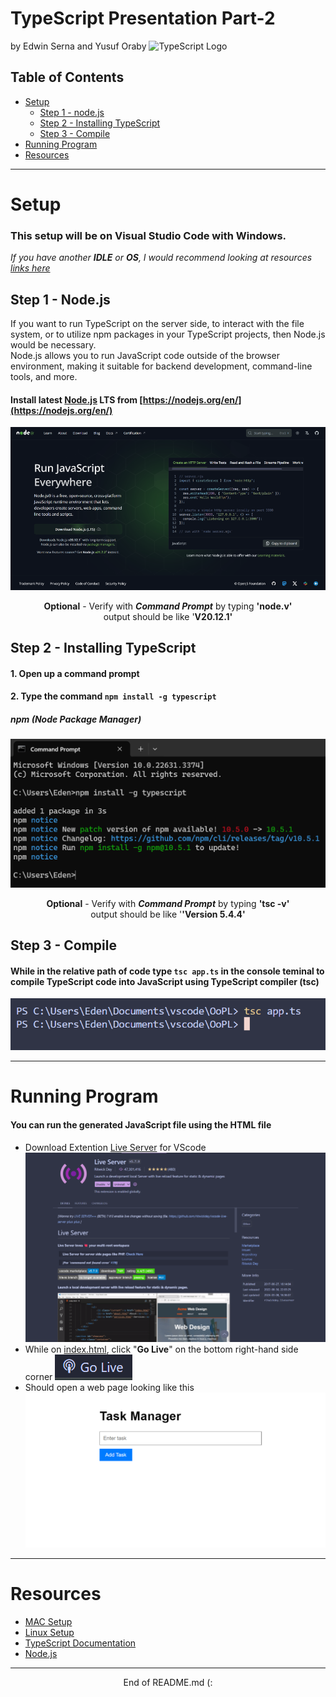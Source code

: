 # TypeScript Presentation Part-2
by Edwin Serna and Yusuf Oraby
<img src="https://miro.medium.com/v2/resize:fit:1358/1*moJeTvW97yShLB7URRj5Kg.png" alt="TypeScript Logo" width="500px"></img>
## Table of Contents
- [Setup](#setup)
    - [Step 1 - node.js](#step-1---nodejs)
    - [Step 2 - Installing TypeScript](#step-2---installing-typescript)
    - [Step 3 - Compile](#step-3---compile)
- [Running Program](#running-program)
- [Resources](#resources)

---

# Setup
### This setup will be on **Visual Studio Code** with **Windows**.<br>
*If you have another **IDLE** or **OS**, I would recommend looking at resources [links here](#resources)*

## Step 1 - Node.js
If you want to run TypeScript on the server side, to interact with the file system, or to utilize npm packages in your TypeScript projects, then Node.js would be necessary.<br>
Node.js allows you to run JavaScript code outside of the browser environment, making it suitable for backend development, command-line tools, and more.
#### Install latest [Node.js](https://nodejs.org/en/) LTS from [https://nodejs.org/en/](https://nodejs.org/en/)

![Node.js Screenshot](images\Nodejs.png)

<div align="center"> <b>Optional</b> - Verify with <b><i>Command Prompt</i></b> by typing <b>'node.v'</b><br>output should be like '<b>V20.12.1'</b></div>


## Step 2 - Installing TypeScript
#### 1. Open up a **command prompt**
#### 2. Type the command ```npm install -g typescript```
##### npm (Node Package Manager)
![command prompt](images\cmd_TypeScript_Install.png)
<div align="center"> <b>Optional</b> - Verify with <b><i>Command Prompt</i></b> by typing <b>'tsc -v'</b><br>output should be like '<b>'Version 5.4.4'</b></div>

## Step 3 - Compile
#### While in the relative path of code type ```tsc app.ts``` in the console teminal to compile TypeScript code into JavaScript using TypeScript compiler (tsc)
![compile](images\Compile_TypeScipt.png)

---

# Running Program
#### You can run the generated JavaScript file using the HTML file
- Download Extention [Live Server](https://marketplace.visualstudio.com/items?itemName=ritwickdey.LiveServer) for VScode ![liveserver](images\LiveServer.png)
- While on [index.html](index.html), click "**Go Live**" on the bottom right-hand side corner ![logo](images\LiveServer_logo.png)
- Should open a web page looking like this ![webpage](images\TaskManager.png)

---
# Resources
- [MAC Setup]()
- [Linux Setup]()
- [TypeScript Documentation]()
- [Node.js](https://nodejs.org/en/)

---
<div align="center">End of README.md (: </div>
